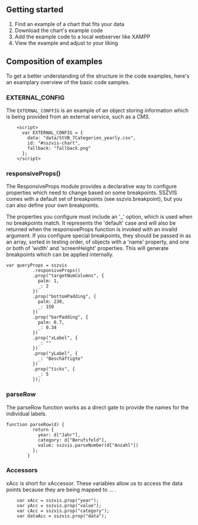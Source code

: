 ## Getting started

1. Find an example of a chart that fits your data
2. Download the chart's example code
3. Add the example code to a local webserver like XAMPP
4. View the example and adjust to your liking

## Composition of examples

To get a better understanding of the structure in the code examples, here's an examplary overview of the basic code samples.

### EXTERNAL_CONFIG

The `EXTERNAL_CONFFIG` is an example of an object storing information which is being provided from an external service, such as a CMS.

```code|lang-html
    <script>
      var EXTERNAL_CONFIG = {
        data: "data/StVB_7Categories_yearly.csv",
        id: "#sszvis-chart",
        fallback: "fallback.png"
      };
    </script>
```

### responsiveProps()

The ResponsiveProps module provides a declarative way to configure properties which need to change based on some breakpoints. SSZVIS comes with a default set of breakpoints (see sszvis.breakpoint), but you can also define your own breakpoints.

The properties you configure must include an '\_' option, which is used when no breakpoints match. It represents the 'default' case and will also be returned when the responsiveProps function is invoked with an invalid argument. If you configure special breakpoints, they should be passed in as an array, sorted in testing order, of objects with a 'name' property, and one or both of 'width' and 'screenHeight' properties. This will generate breakpoints which can be applied internally.

```code|lang-javascript
var queryProps = sszvis
          .responsiveProps()
          .prop("targetNumColumns", {
            palm: 1,
            _: 2
          })
          .prop("bottomPadding", {
            palm: 230,
            _: 150
          })
          .prop("barPadding", {
            palm: 0.7,
            _: 0.34
          })
          .prop("xLabel", {
            _: ""
          })
          .prop("yLabel", {
            _: "Beschäftigte"
          })
          .prop("ticks", {
            _: 5
          });
```

### parseRow

The parseRow function works as a direct gate to provide the names for the individual labels.

```code|lang-javascript
function parseRow(d) {
          return {
            year: d["Jahr"],
            category: d["Berufsfeld"],
            value: sszvis.parseNumber(d["Anzahl"])
          };
        }
```

### Accessors

xAcc is short for xAccessor. These variables allow us to access the data points because they are being mapped to ... .

```code|lang-javascript
    var xAcc = sszvis.prop("year");
    var yAcc = sszvis.prop("value");
    var cAcc = sszvis.prop("category");
    var dataAcc = sszvis.prop("data");
```
